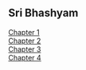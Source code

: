 ## Sri Bhashyam

[Chapter 1](sri-bhashyam-1) <br>
[Chapter 2](sri-bhashyam-2) <br>
[Chapter 3](sri-bhashyam-3) <br>
[Chapter 4](sri-bhashyam-4) <br>
